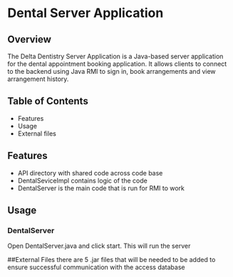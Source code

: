 # Dental Server Application
## Overview
The Delta Dentistry Server Application is a Java-based server application for the dental appointment booking
application. It allows clients to connect to the backend using Java RMI to sign in, book arrangements and
view arrangement history.

## Table of Contents
- Features
- Usage
- External files

## Features
- API directory with shared code across code base
- DentalSeviceImpl contains logic of the code
- DentalServer is the main code that is run for RMI to work

## Usage

### DentalServer
Open DentalServer.java and click start. This will run the server

##External Files
there are 5 .jar files that will be needed to be added to ensure successful communication with the access database